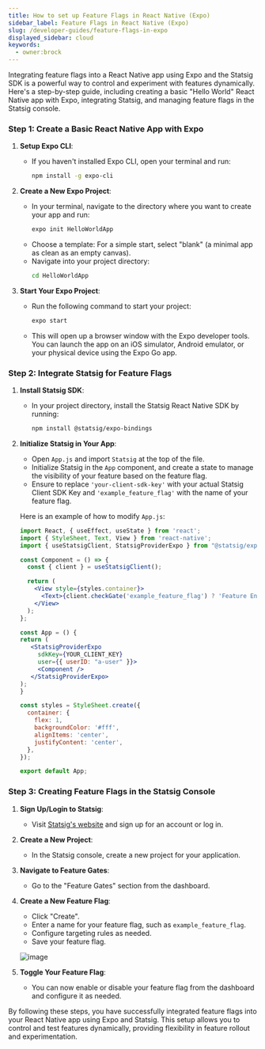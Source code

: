 ```yaml
---
title: How to set up Feature Flags in React Native (Expo)
sidebar_label: Feature Flags in React Native (Expo)
slug: /developer-guides/feature-flags-in-expo
displayed_sidebar: cloud
keywords:
  - owner:brock
---
```


Integrating feature flags into a React Native app using Expo and the Statsig SDK is a powerful way to control and experiment with features dynamically. Here's a step-by-step guide, including creating a basic "Hello World" React Native app with Expo, integrating Statsig, and managing feature flags in the Statsig console.

### Step 1: Create a Basic React Native App with Expo

1. **Setup Expo CLI**:
   - If you haven't installed Expo CLI, open your terminal and run:
     ```sh
     npm install -g expo-cli
     ```

2. **Create a New Expo Project**:
   - In your terminal, navigate to the directory where you want to create your app and run:
     ```sh
     expo init HelloWorldApp
     ```
   - Choose a template: For a simple start, select "blank" (a minimal app as clean as an empty canvas).
   - Navigate into your project directory:
     ```sh
     cd HelloWorldApp
     ```

3. **Start Your Expo Project**:
   - Run the following command to start your project:
     ```sh
     expo start
     ```
   - This will open up a browser window with the Expo developer tools. You can launch the app on an iOS simulator, Android emulator, or your physical device using the Expo Go app.

### Step 2: Integrate Statsig for Feature Flags

1. **Install Statsig SDK**:
   - In your project directory, install the Statsig React Native SDK by running:
     ```sh
     npm install @statsig/expo-bindings
     ```

2. **Initialize Statsig in Your App**:
   - Open `App.js` and import `Statsig` at the top of the file.
   - Initialize Statsig in the `App` component, and create a state to manage the visibility of your feature based on the feature flag.
   - Ensure to replace `'your-client-sdk-key'` with your actual Statsig Client SDK Key and `'example_feature_flag'` with the name of your feature flag.

   Here is an example of how to modify `App.js`:

   ```jsx
   import React, { useEffect, useState } from 'react';
   import { StyleSheet, Text, View } from 'react-native';
   import { useStatsigClient, StatsigProviderExpo } from "@statsig/expo-bindings";
   
   const Component = () => {
     const { client } = useStatsigClient();

     return (
       <View style={styles.container}>
         <Text>{client.checkGate('example_feature_flag') ? 'Feature Enabled!' : 'Hello, World!'}</Text>
       </View>
     );
   };

   const App = () {
   return (
      <StatsigProviderExpo
        sdkKey={YOUR_CLIENT_KEY}
        user={{ userID: "a-user" }}>
        <Component />
      </StatsigProviderExpo>
   );
   }

   const styles = StyleSheet.create({
     container: {
       flex: 1,
       backgroundColor: '#fff',
       alignItems: 'center',
       justifyContent: 'center',
     },
   });

   export default App;
   ```

### Step 3: Creating Feature Flags in the Statsig Console

1. **Sign Up/Login to Statsig**:
   - Visit [Statsig's website](https://www.statsig.com/) and sign up for an account or log in.

2. **Create a New Project**:
   - In the Statsig console, create a new project for your application.

3. **Navigate to Feature Gates**:
   - Go to the "Feature Gates" section from the dashboard.

4. **Create a New Feature Flag**:
   - Click "Create".
   - Enter a name for your feature flag, such as `example_feature_flag`.
   - Configure targeting rules as needed.
   - Save your feature flag.

   ![image](https://github.com/statsig-io/.github/assets/74588208/08e67ba8-b148-4b53-8a7e-ab17e3db4346)

5. **Toggle Your Feature Flag**:
   - You can now enable or disable your feature flag from the dashboard and configure it as needed.

By following these steps, you have successfully integrated feature flags into your React Native app using Expo and Statsig. This setup allows you to control and test features dynamically, providing flexibility in feature rollout and experimentation.

